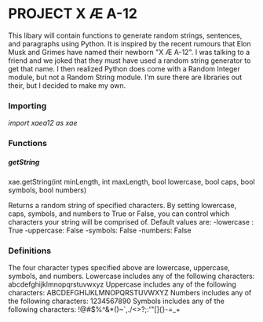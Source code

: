 # PROJECT X Æ A-12

This libary will contain functions to generate random strings, sentences, and paragraphs using Python. It is inspired by the recent rumours that Elon Musk and Grimes have named their newborn "X Æ A-12". I was talking to a friend and we joked that they must have used a random string generator to get that name. I then realized Python does come with a Random Integer module, but not a Random String module. I'm sure there are libraries out their, but I decided to make my own.

### Importing
*import xaea12 as xae*

### Functions

##### getString
xae.getString(int minLength, int maxLength, bool lowercase, bool caps, bool symbols, bool numbers)

Returns a random string of specified characters. By setting lowercase, caps, symbols, and numbers to True or False,
you can control which characters your string will be comprised of. Default values are:
-lowercase : True
-uppercase: False
-symbols: False
-numbers: False






### Definitions
The four character types specified above are lowercase, uppercase, symbols, and numbers.
Lowercase includes any of the following characters: abcdefghijklmnopqrstuvwxyz
Uppercase includes any of the following characters: ABCDEFGHIJKLMNOPQRSTUVWXYZ
Numbers includes any of the following characters: 1234567890
Symbols includes any of the following characters: !@#$%^&*()~`,./<>?;:'"[]{}-=_+
